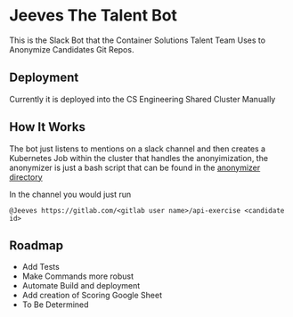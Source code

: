# Jeeves The Talent Bot

This is the Slack Bot that the Container Solutions Talent Team Uses to Anonymize Candidates Git Repos.

## Deployment

Currently it is deployed into the CS Engineering Shared Cluster Manually

## How It Works

The bot just listens to mentions on a slack channel and then creates a Kubernetes Job within the cluster that handles the anonyimization, the anonymizer is just a bash script that can be found in the [anonymizer directory](/anonymizer)

In the channel you would just run

```
@Jeeves https://gitlab.com/<gitlab user name>/api-exercise <candidate id>
```

## Roadmap

- Add Tests
- Make Commands more robust
- Automate Build and deployment
- Add creation of Scoring Google Sheet
- To Be Determined
